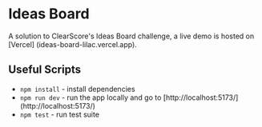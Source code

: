 # Ideas Board

A solution to ClearScore's Ideas Board challenge, a live demo is hosted on [Vercel] (ideas-board-lilac.vercel.app).

## Useful Scripts

- `npm install` - install dependencies
- `npm run dev` - run the app locally and go to [http://localhost:5173/] (http://localhost:5173/)
- `npm test` - run test suite

